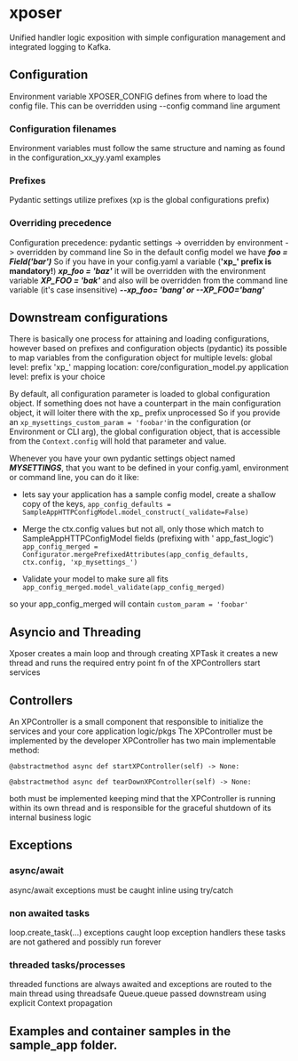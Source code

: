 # xposer

Unified handler logic exposition with simple configuration management and integrated logging to Kafka.

## Configuration

Environment variable XPOSER_CONFIG defines from where to load the config file. This can be overridden using --config
command line argument

### Configuration filenames

Environment variables must follow the same structure and naming as found in the configuration_xx_yy.yaml examples

### Prefixes

Pydantic settings utilize prefixes (xp is the global configurations prefix)

### Overriding precedence

Configuration precedence: pydantic settings -> overridden by environment -> overridden by command line
So in the default config model we have
**_foo = Field('bar')_**
So if you have in your config.yaml a variable (**'xp_' prefix is mandatory!**)
**_xp_foo = 'baz'_**
it will be overridden with the environment variable
**_XP_FOO = 'bak'_**
and also will be overridden from the command line variable (it's case insensitive)
**_--xp_foo= 'bang' or --XP_FOO='bang'_**

## Downstream configurations

There is basically one process for attaining and loading configurations, however based on prefixes and configuration
objects (pydantic) its possible to map variables from the configuration object for multiple levels:
global level: prefix 'xp_' mapping location: core/configuration_model.py
application level: prefix is your choice

By default, all configuration parameter is loaded to global configuration object. If something does not have a
counterpart in the main configuration object, it will loiter there with the xp_ prefix unprocessed
So if you provide an `xp_mysettings_custom_param = 'foobar'`in the configuration (or Environment or CLI arg), the global
configuration object, that is accessible from the `Context.config` will hold that parameter and value.

Whenever you have your own pydantic settings object named **_MYSETTINGS_**, that you want to be defined in your
config.yaml, environment or command line, you can do it like:

- lets say your application has a sample config model, create a shallow copy of the keys,
  `app_config_defaults = SampleAppHTTPConfigModel.model_construct(_validate=False)`

- Merge the ctx.config values but not all, only those which match to SampleAppHTTPConfigModel fields (prefixing with '
  app_fast_logic')
  `app_config_merged = Configurator.mergePrefixedAttributes(app_config_defaults, ctx.config, 'xp_mysettings_')`

- Validate your model to make sure all fits
  `app_config_merged.model_validate(app_config_merged)`

so your app_config_merged will contain `custom_param = 'foobar'`

## Asyncio and Threading

Xposer creates a main loop and through creating XPTask it creates a new thread and runs the required entry point fn
of the XPControllers start services

## Controllers

An XPController is a small component that responsible to initialize the services and your core application logic/pkgs
The XPController must be implemented by the developer
XPController has two main implementable method:

`@abstractmethod
async def startXPController(self) -> None:`

`@abstractmethod
async def tearDownXPController(self) -> None:`

both must be implemented keeping mind that the XPController is running within its own thread and is responsible for the
graceful shutdown of its internal business logic

## Exceptions

### async/await

async/await exceptions must be caught inline using try/catch

### non awaited tasks

loop.create_task(...) exceptions caught loop exception handlers
these tasks are not gathered and possibly run forever

### threaded tasks/processes

threaded functions are always awaited and exceptions are routed to the main thread using threadsafe Queue.queue passed
downstream using explicit Context propagation

## Examples and container samples in the sample_app folder.
